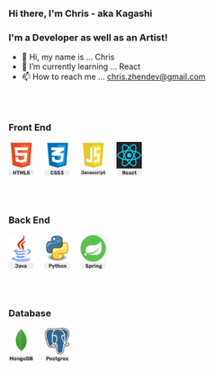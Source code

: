 ### Hi there, I'm Chris - aka Kagashi

### I'm a Developer as well as an Artist!

- 👋 Hi, my name is ... Chris
- 🌱 I’m currently learning ... React
- 📫 How to reach me ... chris.zhendev@gmail.com

### &nbsp;

### Front End

<img src="assets\HTML5Icon.png" width="45" height="60" style="padding-right:15px">
<img src="assets\CSS3Icon.png" width="45" height="60" style="padding-right:15px">
<img src="assets\JavascriptIcon.png" width="45" height="60" style="padding-right:15px">
<img src="assets\ReactIcon.png" width="45" height="60" style="padding-right:15px">

### &nbsp;

### Back End

<img src="assets\JavaIcon.png" width="45" height="60" style="padding-right:15px">
<img src="assets\PythonIcon.png" width="45" height="60" style="padding-right:15px">
<img src="assets\SpringFrameworkIcon.png" width="45" height="60" style="padding-right:15px">

### &nbsp;

### Database

<img src="assets\MongoDBIcon.png" width="45" height="60" style="padding-right:15px">
<img src="assets\PostgreSQLIcon.png" width="45" height="60" style="padding-right:15px">
